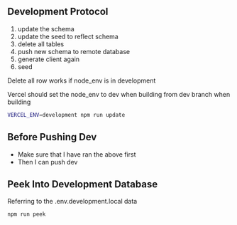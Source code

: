 ## Development Protocol

1. update the schema
2. update the seed to reflect schema
3. delete all tables
4. push new schema to remote database
5. generate client again
6. seed

Delete all row works if node_env is in development

Vercel should set the node_env to dev when building from dev branch when building

```bash
VERCEL_ENV=development npm run update
```

## Before Pushing Dev

- Make sure that I have ran the above first
- Then I can push dev

## Peek Into Development Database

Referring to the .env.development.local data

```bash
npm run peek
```
